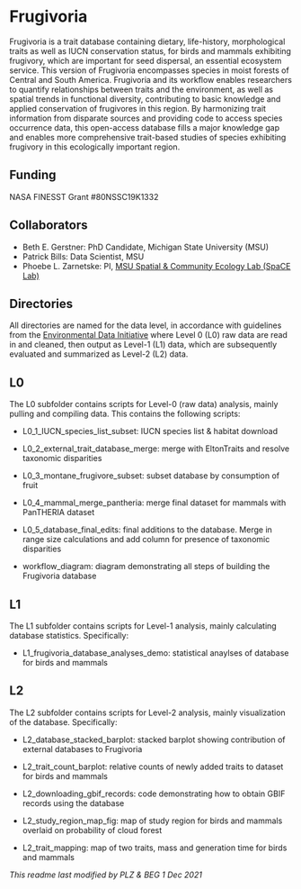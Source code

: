 # Frugivoria
Frugivoria is a trait database containing dietary, life-history, morphological traits as well as IUCN conservation status, for birds and mammals exhibiting frugivory, which are important for seed dispersal, an essential ecosystem service. This version of Frugivoria encompasses species in moist forests of Central and South America. Frugivoria and its workflow enables researchers to quantify relationships between traits and the environment, as well as spatial trends in functional diversity, contributing to basic knowledge and applied conservation of frugivores in this region. By harmonizing trait information from disparate sources and providing code to access species occurrence data, this open-access database fills a major knowledge gap and enables more comprehensive trait-based studies of species exhibiting frugivory in this ecologically important region.


## Funding
NASA FINESST Grant #80NSSC19K1332

## Collaborators
- Beth E. Gerstner: PhD Candidate, Michigan State University (MSU)
- Patrick Bills: Data Scientist, MSU
- Phoebe L. Zarnetske: PI, [MSU Spatial & Community Ecology Lab (SpaCE Lab)](http://www.communityecologylab.com)

## Directories

All directories are named for the data level, in accordance with guidelines from the [Environmental Data Initiative](http://www.environmentaldatainitiative.org) where Level 0 (L0) raw data are read in and cleaned, then output as Level-1 (L1) data, which are subsequently evaluated and summarized as Level-2 (L2) data.

## L0

The L0 subfolder contains scripts for Level-0 (raw data) analysis, mainly pulling and compiling data. This contains the following scripts: 

- L0_1_IUCN_species_list_subset: IUCN species list & habitat download

- L0_2_external_trait_database_merge: merge with EltonTraits and resolve taxonomic disparities

- L0_3_montane_frugivore_subset: subset database by consumption of fruit

- L0_4_mammal_merge_pantheria: merge final dataset for mammals with PanTHERIA dataset

- L0_5_database_final_edits: final additions to the database. Merge in range size calculations and add column for presence of taxonomic disparities

- workflow_diagram: diagram demonstrating all steps of building the Frugivoria database

## L1
The L1 subfolder contains scripts for Level-1 analysis, mainly calculating database statistics. Specifically:
- L1_frugivoria_database_analyses_demo: statistical anaylses of database for birds and mammals

## L2
The L2 subfolder contains scripts for Level-2 analysis, mainly visualization of the database. Specifically:

- L2_database_stacked_barplot: stacked barplot showing contribution of external databases to Frugivoria

- L2_trait_count_barplot: relative counts of newly added traits to dataset for birds and mammals

- L2_downloading_gbif_records: code demonstrating how to obtain GBIF records using the database

- L2_study_region_map_fig: map of study region for birds and mammals overlaid on probability of cloud forest

- L2_trait_mapping: map of two traits, mass and generation time for birds and mammals





*This readme last modified by PLZ & BEG 1 Dec 2021*
